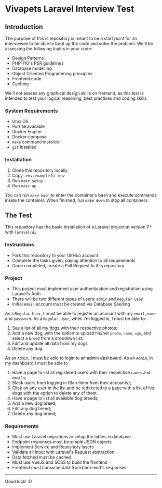 # Vivapets Laravel Interview Test

## Introduction

The purpose of this is repository is meant to be a start point for an interviewee to be able to boot up the code and solve the problem.
We'll be assessing the following topics in your code:

- Design Patterns
- PHP-FIG's PSR guidelines
- Database modelling
- Object Oriented Programming principles
- Frontend code
- Caching

We'll not assess any graphical design skills on frontend, as this test is intended to test your logical reasoning, best practices and coding skills.

### System Requirements

- Unix OS
- Port `80` available
- Docker Engine
- Docker-compose
- `make` command installed
- `git` installed

### Installation

1. Clone this repository locally
2. Copy `.env.example` to `.env`
3. Run `make setup`
4. Run `make up`

You can run `make bash` to enter the container's bash and execute commands inside the container.
When finished, run `make down` to stop all containers.

## The Test

This repository has the basic installation of a Laravel project at version 7.* with `laravel/ui`.

### Instructions
- Fork this repository to your GitHub account
- Complete the tasks given, paying attention to all requirements
- Once completed, create a Pull Request to this repository

### Project

- This project must implement user authentication and registration using Laravel's Auth.
- There will be two different types of users: `Admin` and `Regular User`
- Initial `Admin` account must be created via Database Seeding

As a `Regular User`, I must be able to register an account with my `email`, `name` and `password`.
As a `Regular User`, when I'm logged in, I must be able to:
1. See a list of all my dogs with their respective photos;
2. Add a new dog, with the option to upload his/her `photo`, `name`, `age`, and select a `breed` from a dropdown list;
3. Edit and update all data from my dogs
4. Delete any dog

As an `Admin`, I must be able to login to an admin dashboard.
As an `Admin`, in my dashboard I must be able to:
1. Have a page to list all registered users with their respective `names` and `emails`;
2. Block users from logging in (Ban them from their accounts);
3. Click on any user in the list and be redirected to a page with a list of his dogs with the option to delete any of them;
4. Have a page to list all available dog breeds;
5. Add a new dog breed;
6. Edit any dog breed;
7. Delete any dog breed;

### Requirements

- Must use Laravel migrations to setup the tables in database
- Endpoint responses must be simple JSON objects
- Implement Service and Repository layers
- Validate all input with Laravel's Request abstraction
- Data fetched must be cached
- Must use VueJS and SCSS to build the frontend
- Frontend must consume data from back-end's responses

-------------------

Good luck! :D
